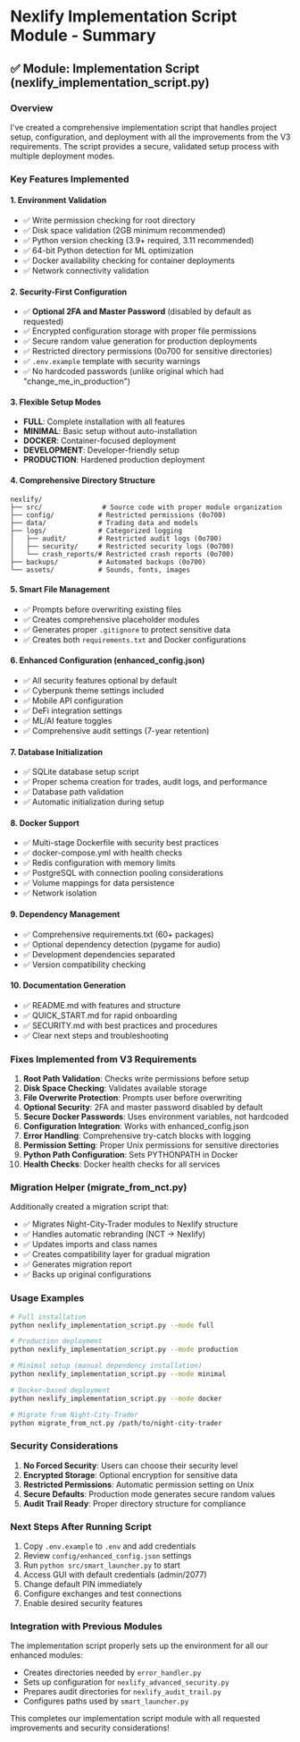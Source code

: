 # Nexlify Implementation Script Module - Summary

## ✅ Module: Implementation Script (nexlify_implementation_script.py)

### Overview
I've created a comprehensive implementation script that handles project setup, configuration, and deployment with all the improvements from the V3 requirements. The script provides a secure, validated setup process with multiple deployment modes.

### Key Features Implemented

#### 1. **Environment Validation**
- ✅ Write permission checking for root directory
- ✅ Disk space validation (2GB minimum recommended)
- ✅ Python version checking (3.9+ required, 3.11 recommended)
- ✅ 64-bit Python detection for ML optimization
- ✅ Docker availability checking for container deployments
- ✅ Network connectivity validation

#### 2. **Security-First Configuration**
- ✅ **Optional 2FA and Master Password** (disabled by default as requested)
- ✅ Encrypted configuration storage with proper file permissions
- ✅ Secure random value generation for production deployments
- ✅ Restricted directory permissions (0o700 for sensitive directories)
- ✅ `.env.example` template with security warnings
- ✅ No hardcoded passwords (unlike original which had "change_me_in_production")

#### 3. **Flexible Setup Modes**
- **FULL**: Complete installation with all features
- **MINIMAL**: Basic setup without auto-installation
- **DOCKER**: Container-focused deployment
- **DEVELOPMENT**: Developer-friendly setup
- **PRODUCTION**: Hardened production deployment

#### 4. **Comprehensive Directory Structure**
```
nexlify/
├── src/               # Source code with proper module organization
├── config/           # Restricted permissions (0o700)
├── data/             # Trading data and models
├── logs/             # Categorized logging
│   ├── audit/        # Restricted audit logs (0o700)
│   ├── security/     # Restricted security logs (0o700)
│   └── crash_reports/# Restricted crash reports (0o700)
├── backups/          # Automated backups (0o700)
└── assets/           # Sounds, fonts, images
```

#### 5. **Smart File Management**
- ✅ Prompts before overwriting existing files
- ✅ Creates comprehensive placeholder modules
- ✅ Generates proper `.gitignore` to protect sensitive data
- ✅ Creates both `requirements.txt` and Docker configurations

#### 6. **Enhanced Configuration (enhanced_config.json)**
- ✅ All security features optional by default
- ✅ Cyberpunk theme settings included
- ✅ Mobile API configuration
- ✅ DeFi integration settings
- ✅ ML/AI feature toggles
- ✅ Comprehensive audit settings (7-year retention)

#### 7. **Database Initialization**
- ✅ SQLite database setup script
- ✅ Proper schema creation for trades, audit logs, and performance
- ✅ Database path validation
- ✅ Automatic initialization during setup

#### 8. **Docker Support**
- ✅ Multi-stage Dockerfile with security best practices
- ✅ docker-compose.yml with health checks
- ✅ Redis configuration with memory limits
- ✅ PostgreSQL with connection pooling considerations
- ✅ Volume mappings for data persistence
- ✅ Network isolation

#### 9. **Dependency Management**
- ✅ Comprehensive requirements.txt (60+ packages)
- ✅ Optional dependency detection (pygame for audio)
- ✅ Development dependencies separated
- ✅ Version compatibility checking

#### 10. **Documentation Generation**
- ✅ README.md with features and structure
- ✅ QUICK_START.md for rapid onboarding
- ✅ SECURITY.md with best practices and procedures
- ✅ Clear next steps and troubleshooting

### Fixes Implemented from V3 Requirements

1. **Root Path Validation**: Checks write permissions before setup
2. **Disk Space Checking**: Validates available storage
3. **File Overwrite Protection**: Prompts user before overwriting
4. **Optional Security**: 2FA and master password disabled by default
5. **Secure Docker Passwords**: Uses environment variables, not hardcoded
6. **Configuration Integration**: Works with enhanced_config.json
7. **Error Handling**: Comprehensive try-catch blocks with logging
8. **Permission Setting**: Proper Unix permissions for sensitive directories
9. **Python Path Configuration**: Sets PYTHONPATH in Docker
10. **Health Checks**: Docker health checks for all services

### Migration Helper (migrate_from_nct.py)

Additionally created a migration script that:
- ✅ Migrates Night-City-Trader modules to Nexlify structure
- ✅ Handles automatic rebranding (NCT → Nexlify)
- ✅ Updates imports and class names
- ✅ Creates compatibility layer for gradual migration
- ✅ Generates migration report
- ✅ Backs up original configurations

### Usage Examples

```bash
# Full installation
python nexlify_implementation_script.py --mode full

# Production deployment
python nexlify_implementation_script.py --mode production

# Minimal setup (manual dependency installation)
python nexlify_implementation_script.py --mode minimal

# Docker-based deployment
python nexlify_implementation_script.py --mode docker

# Migrate from Night-City-Trader
python migrate_from_nct.py /path/to/night-city-trader
```

### Security Considerations

1. **No Forced Security**: Users can choose their security level
2. **Encrypted Storage**: Optional encryption for sensitive data
3. **Restricted Permissions**: Automatic permission setting on Unix
4. **Secure Defaults**: Production mode generates secure random values
5. **Audit Trail Ready**: Proper directory structure for compliance

### Next Steps After Running Script

1. Copy `.env.example` to `.env` and add credentials
2. Review `config/enhanced_config.json` settings
3. Run `python src/smart_launcher.py` to start
4. Access GUI with default credentials (admin/2077)
5. Change default PIN immediately
6. Configure exchanges and test connections
7. Enable desired security features

### Integration with Previous Modules

The implementation script properly sets up the environment for all our enhanced modules:
- Creates directories needed by `error_handler.py`
- Sets up configuration for `nexlify_advanced_security.py`
- Prepares audit directories for `nexlify_audit_trail.py`
- Configures paths used by `smart_launcher.py`

This completes our implementation script module with all requested improvements and security considerations!
